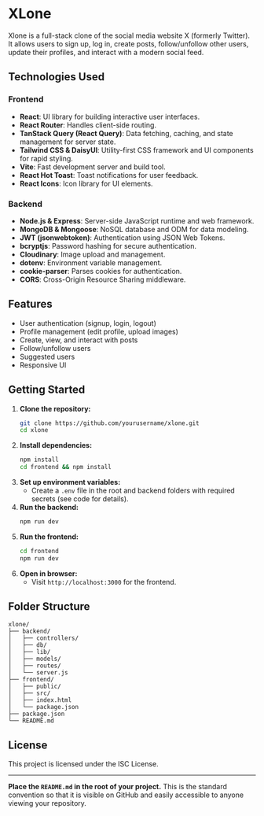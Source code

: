 # XLone

Xlone is a full-stack clone of the social media website X (formerly Twitter). It allows users to sign up, log in, create posts, follow/unfollow other users, update their profiles, and interact with a modern social feed.

## Technologies Used

### Frontend

- **React**: UI library for building interactive user interfaces.
- **React Router**: Handles client-side routing.
- **TanStack Query (React Query)**: Data fetching, caching, and state management for server state.
- **Tailwind CSS & DaisyUI**: Utility-first CSS framework and UI components for rapid styling.
- **Vite**: Fast development server and build tool.
- **React Hot Toast**: Toast notifications for user feedback.
- **React Icons**: Icon library for UI elements.

### Backend

- **Node.js & Express**: Server-side JavaScript runtime and web framework.
- **MongoDB & Mongoose**: NoSQL database and ODM for data modeling.
- **JWT (jsonwebtoken)**: Authentication using JSON Web Tokens.
- **bcryptjs**: Password hashing for secure authentication.
- **Cloudinary**: Image upload and management.
- **dotenv**: Environment variable management.
- **cookie-parser**: Parses cookies for authentication.
- **CORS**: Cross-Origin Resource Sharing middleware.

## Features

- User authentication (signup, login, logout)
- Profile management (edit profile, upload images)
- Create, view, and interact with posts
- Follow/unfollow users
- Suggested users
- Responsive UI

## Getting Started

1. **Clone the repository:**
   ```bash
   git clone https://github.com/yourusername/xlone.git
   cd xlone
   ```
2. **Install dependencies:**
   ```bash
   npm install
   cd frontend && npm install
   ```
3. **Set up environment variables:**
   - Create a `.env` file in the root and backend folders with required secrets (see code for details).
4. **Run the backend:**
   ```bash
   npm run dev
   ```
5. **Run the frontend:**
   ```bash
   cd frontend
   npm run dev
   ```
6. **Open in browser:**
   - Visit `http://localhost:3000` for the frontend.

## Folder Structure

```
xlone/
├── backend/
│   ├── controllers/
│   ├── db/
│   ├── lib/
│   ├── models/
│   ├── routes/
│   └── server.js
├── frontend/
│   ├── public/
│   ├── src/
│   ├── index.html
│   └── package.json
├── package.json
└── README.md
```

## License

This project is licensed under the ISC License.

---

**Place the `README.md` in the root of your project.** This is the standard convention so that it is visible on GitHub and easily accessible to anyone viewing your repository.
